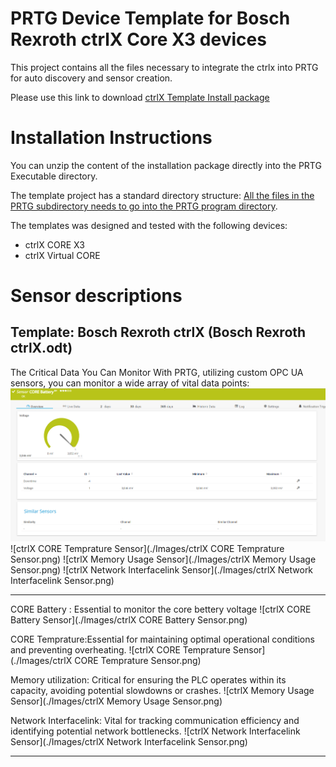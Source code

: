 PRTG Device Template for  Bosch Rexroth ctrlX Core X3 devices
===========================================

This project contains all the files necessary to integrate the ctrlx
into PRTG for auto discovery and sensor creation.

Please use this link to download [ctrlX  Template Install package](https://gitlab.com/PRTG/Device-Templates/ctrlX/-/jobs/artifacts/master/download?job=PRTGDistZip)

Installation Instructions
=========================
You can unzip the content of the installation package directly into the PRTG Executable directory.


The template project has a standard directory structure:
[All the files in the PRTG subdirectory needs to go into the PRTG program directory](https://kb.paessler.com/en/topic/463-how-and-where-does-prtg-store-its-data). 

The templates was designed and tested with  the following devices:
* ctrlX CORE X3
* ctrlX Virtual CORE

Sensor descriptions
====

Template: Bosch Rexroth ctrlX (Bosch Rexroth ctrlX.odt)
------
The Critical Data You Can Monitor With PRTG, utilizing custom OPC UA sensors, you can monitor a wide array of vital data points:
![ctrlX CORE Battery Sensor](./Images/ctrlX_CORE_Battery_Sensor.png)
![ctrlX CORE Temprature Sensor](./Images/ctrlX CORE Temprature Sensor.png)
![ctrlX Memory Usage Sensor](./Images/ctrlX Memory Usage Sensor.png)
![ctrlX Network Interfacelink Sensor](./Images/ctrlX Network Interfacelink Sensor.png)

------

CORE Battery : Essential to monitor the core bettery voltage
![ctrlX CORE Battery Sensor](./Images/ctrlX CORE Battery Sensor.png)

CORE Temprature:Essential for maintaining optimal operational conditions and preventing overheating.
![ctrlX CORE Temprature Sensor](./Images/ctrlX CORE Temprature Sensor.png)

Memory utilization: Critical for ensuring the PLC operates within its capacity, avoiding potential slowdowns or crashes.
![ctrlX Memory Usage Sensor](./Images/ctrlX Memory Usage Sensor.png)

Network Interfacelink: Vital for tracking communication efficiency and identifying potential network bottlenecks.
![ctrlX Network Interfacelink Sensor](./Images/ctrlX Network Interfacelink Sensor.png)

------

